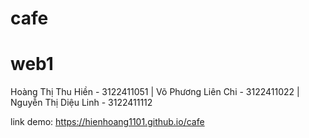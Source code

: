 # cafe


# web1


 Hoàng Thị Thu Hiền - 3122411051 | Võ Phương Liên Chi - 3122411022 | Nguyễn Thị Diệu Linh - 3122411112


 link demo: https://hienhoang1101.github.io/cafe
 
 
